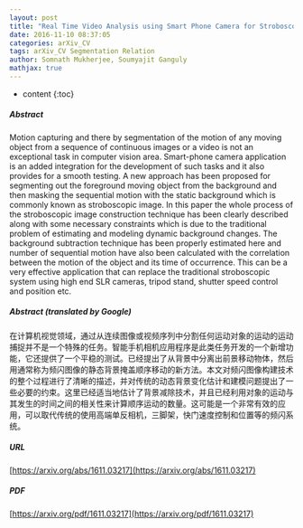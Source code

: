 ```yaml
---
layout: post
title: "Real Time Video Analysis using Smart Phone Camera for Stroboscopic Image"
date: 2016-11-10 08:37:05
categories: arXiv_CV
tags: arXiv_CV Segmentation Relation
author: Somnath Mukherjee, Soumyajit Ganguly
mathjax: true
---
```


* content
{:toc}

##### Abstract
Motion capturing and there by segmentation of the motion of any moving object from a sequence of continuous images or a video is not an exceptional task in computer vision area. Smart-phone camera application is an added integration for the development of such tasks and it also provides for a smooth testing. A new approach has been proposed for segmenting out the foreground moving object from the background and then masking the sequential motion with the static background which is commonly known as stroboscopic image. In this paper the whole process of the stroboscopic image construction technique has been clearly described along with some necessary constraints which is due to the traditional problem of estimating and modeling dynamic background changes. The background subtraction technique has been properly estimated here and number of sequential motion have also been calculated with the correlation between the motion of the object and its time of occurrence. This can be a very effective application that can replace the traditional stroboscopic system using high end SLR cameras, tripod stand, shutter speed control and position etc.

##### Abstract (translated by Google)
在计算机视觉领域，通过从连续图像或视频序列中分割任何运动对象的运动的运动捕捉并不是一个特殊的任务。智能手机相机应用程序是此类任务开发的一个新增功能，它还提供了一个平稳的测试。已经提出了从背景中分离出前景移动物体，然后用通常称为频闪图像的静态背景掩盖顺序移动的新方法。本文对频闪图像构建技术的整个过程进行了清晰的描述，并对传统的动态背景变化估计和建模问题提出了一些必要的约束。这里已经适当地估计了背景减除技术，并且已经利用对象的运动与其发生的时间之间的相关性来计算顺序运动的数量。这可能是一个非常有效的应用，可以取代传统的使用高端单反相机，三脚架，快门速度控制和位置等的频闪系统。

##### URL
[https://arxiv.org/abs/1611.03217](https://arxiv.org/abs/1611.03217)

##### PDF
[https://arxiv.org/pdf/1611.03217](https://arxiv.org/pdf/1611.03217)

